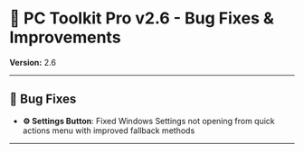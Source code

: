 # 🚀 PC Toolkit Pro v2.6 - Bug Fixes & Improvements

**Version:** 2.6

---

## 🐛 Bug Fixes

- **⚙️ Settings Button**: Fixed Windows Settings not opening from quick actions menu with improved fallback methods

---
